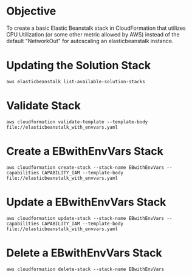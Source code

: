 # Objective

To create a basic Elastic Beanstalk stack in CloudFormation that utilizes CPU Utilization (or some other metric allowed by AWS) instead of the default "NetworkOut" for autoscaling an elasticbeanstalk instance.

# Updating the Solution Stack

`aws elasticbeanstalk list-available-solution-stacks`

# Validate Stack

`aws cloudformation validate-template --template-body file://elasticbeanstalk_with_envvars.yaml`

# Create a EBwithEnvVars Stack

`aws cloudformation create-stack --stack-name EBwithEnvVars --capabilities CAPABILITY_IAM --template-body file://elasticbeanstalk_with_envvars.yaml`

# Update a EBwithEnvVars Stack

`aws cloudformation update-stack --stack-name EBwithEnvVars --capabilities CAPABILITY_IAM --template-body file://elasticbeanstalk_with_envvars.yaml`

# Delete a EBwithEnvVars Stack

`aws cloudformation delete-stack --stack-name EBwithEnvVars`